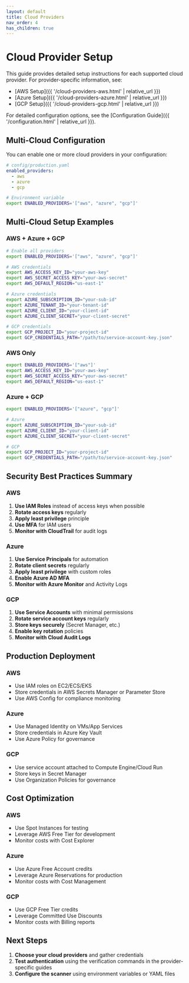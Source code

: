 ```yaml
---
layout: default
title: Cloud Providers
nav_order: 4
has_children: true
---
```


# Cloud Provider Setup

This guide provides detailed setup instructions for each supported cloud provider. For provider-specific information, see:

- [AWS Setup]({{ '/cloud-providers-aws.html' | relative_url }})
- [Azure Setup]({{ '/cloud-providers-azure.html' | relative_url }})
- [GCP Setup]({{ '/cloud-providers-gcp.html' | relative_url }})

For detailed configuration options, see the [Configuration Guide]({{ '/configuration.html' | relative_url }}).

## Multi-Cloud Configuration

You can enable one or more cloud providers in your configuration:

```yaml
# config/production.yaml
enabled_providers:
  - aws
  - azure
  - gcp
```

```bash
# Environment variable
export ENABLED_PROVIDERS='["aws", "azure", "gcp"]'
```

## Multi-Cloud Setup Examples

### AWS + Azure + GCP

```bash
# Enable all providers
export ENABLED_PROVIDERS='["aws", "azure", "gcp"]'

# AWS credentials
export AWS_ACCESS_KEY_ID="your-aws-key"
export AWS_SECRET_ACCESS_KEY="your-aws-secret"
export AWS_DEFAULT_REGION="us-east-1"

# Azure credentials
export AZURE_SUBSCRIPTION_ID="your-sub-id"
export AZURE_TENANT_ID="your-tenant-id"
export AZURE_CLIENT_ID="your-client-id"
export AZURE_CLIENT_SECRET="your-client-secret"

# GCP credentials
export GCP_PROJECT_ID="your-project-id"
export GCP_CREDENTIALS_PATH="/path/to/service-account-key.json"
```

### AWS Only

```bash
export ENABLED_PROVIDERS='["aws"]'
export AWS_ACCESS_KEY_ID="your-aws-key"
export AWS_SECRET_ACCESS_KEY="your-aws-secret"
export AWS_DEFAULT_REGION="us-east-1"
```

### Azure + GCP

```bash
export ENABLED_PROVIDERS='["azure", "gcp"]'

# Azure
export AZURE_SUBSCRIPTION_ID="your-sub-id"
export AZURE_CLIENT_ID="your-client-id"
export AZURE_CLIENT_SECRET="your-client-secret"

# GCP
export GCP_PROJECT_ID="your-project-id"
export GCP_CREDENTIALS_PATH="/path/to/service-account-key.json"
```

## Security Best Practices Summary

### AWS
1. **Use IAM Roles** instead of access keys when possible
2. **Rotate access keys** regularly
3. **Apply least privilege** principle
4. **Use MFA** for IAM users
5. **Monitor with CloudTrail** for audit logs

### Azure
1. **Use Service Principals** for automation
2. **Rotate client secrets** regularly
3. **Apply least privilege** with custom roles
4. **Enable Azure AD MFA**
5. **Monitor with Azure Monitor** and Activity Logs

### GCP
1. **Use Service Accounts** with minimal permissions
2. **Rotate service account keys** regularly
3. **Store keys securely** (Secret Manager, etc.)
4. **Enable key rotation** policies
5. **Monitor with Cloud Audit Logs**

## Production Deployment

### AWS
- Use IAM roles on EC2/ECS/EKS
- Store credentials in AWS Secrets Manager or Parameter Store
- Use AWS Config for compliance monitoring

### Azure
- Use Managed Identity on VMs/App Services
- Store credentials in Azure Key Vault
- Use Azure Policy for governance

### GCP
- Use service account attached to Compute Engine/Cloud Run
- Store keys in Secret Manager
- Use Organization Policies for governance

## Cost Optimization

### AWS
- Use Spot Instances for testing
- Leverage AWS Free Tier for development
- Monitor costs with Cost Explorer

### Azure
- Use Azure Free Account credits
- Leverage Azure Reservations for production
- Monitor costs with Cost Management

### GCP
- Use GCP Free Tier credits
- Leverage Committed Use Discounts
- Monitor costs with Billing reports

## Next Steps

1. **Choose your cloud providers** and gather credentials
2. **Test authentication** using the verification commands in the provider-specific guides
3. **Configure the scanner** using environment variables or YAML files
